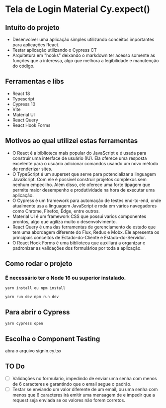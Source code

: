 # Tela de Login Material Cy.expect()

## Intuíto do projeto
- Desenvolver uma aplicação simples utilizando conceitos importantes para aplicações React.
- Testar aplicação utilizando o Cypress CT
- Arquitetura em "hooks" deixando o markdown ter acesso somente as funções que  a interessa, algo que melhora a legibilidade e manutenção do código.

## Ferramentas e libs

- React 18 
- Typescript
- Cypress 10
- Vite
- Material UI
- React Query
- React Hook Forms

## Motivos ao qual utilizei estas ferramentas
- O React é a biblioteca mais popular do JavaScript e é usada para construir uma interface de usuário (IU). Ela oferece uma resposta excelente para o usuário adicionar comandos usando um novo método de renderizar sites.
- O TypeScript é um superset que serve para potencializar a linguagem JavaScript. Com ele é possível construir projetos complexos sem nenhum empecilho. Além disso, ele oferece uma forte tipagem que permite maior desempenho e produtividade na hora de executar uma aplicação.
- O Cypress é um framework para automação de testes end-to-end, onde atualmente usa a linguagem JavaScript e roda em vários navegadores como Chrome, Firefox, Edge, entre outros.
- Material UI é um framework CSS que possui varios componentes prontos, algo que agiliza muito o desenvolvimento.
- React Query é uma das ferramentas de gerenciamento de estado que tem uma abordagem diferente do Flux, Redux e Mobx. Ele apresenta os principais conceitos de Estado-do-Cliente e Estado-do-Servidor.
- O React Hook Forms é uma biblioteca que auxiliará a organizar e padronizar as validações dos formulários por toda a aplicação.


## Como rodar o projeto

### É necessário ter o Node 16 ou superior instalado.
`yarn install ou npm install`

`yarn run dev npm run dev`

## Para abrir o Cypress 

`yarn cypress open`

## Escolha o Component Testing 
abra o arquivo signin.cy.tsx

## TO Do
- [ ] Validações no formulario, impedindo de enviar uma senha com menos de 6 caracteres e garantindo que o email segue o padrão.
- [ ] Testar se enviando um valor diferente de um email, ou uma senha com menos que 6 caracteres irá emitir uma mensagem de e impedir que a request seja enviada se os valores não forem corretos.